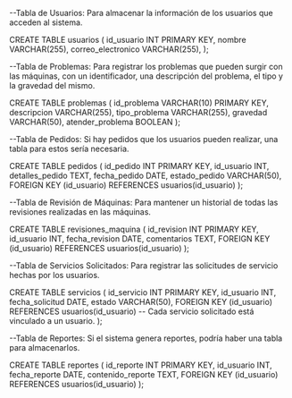 --Tabla de Usuarios: Para almacenar la información de los usuarios que acceden al sistema.

CREATE TABLE usuarios (
    id_usuario INT PRIMARY KEY,
    nombre VARCHAR(255),
    correo_electronico VARCHAR(255),
);


--Tabla de Problemas: Para registrar los problemas que pueden surgir con las máquinas, con un identificador, una descripción del problema, el tipo y la gravedad del mismo.

CREATE TABLE problemas (
    id_problema VARCHAR(10) PRIMARY KEY,
    descripcion VARCHAR(255),
    tipo_problema VARCHAR(255),
    gravedad VARCHAR(50),
    atender_problema BOOLEAN
);

--Tabla de Pedidos: Si hay pedidos que los usuarios pueden realizar, una tabla para estos sería necesaria.

CREATE TABLE pedidos (
    id_pedido INT PRIMARY KEY,
    id_usuario INT,
    detalles_pedido TEXT,
    fecha_pedido DATE,
    estado_pedido VARCHAR(50),
    FOREIGN KEY (id_usuario) REFERENCES usuarios(id_usuario)
);


--Tabla de Revisión de Máquinas: Para mantener un historial de todas las revisiones realizadas en las máquinas.

CREATE TABLE revisiones_maquina (
    id_revision INT PRIMARY KEY,
    id_usuario INT,
    fecha_revision DATE,
    comentarios TEXT,
    FOREIGN KEY (id_usuario) REFERENCES usuarios(id_usuario)
);

--Tabla de Servicios Solicitados: Para registrar las solicitudes de servicio hechas por los usuarios.

CREATE TABLE servicios (
    id_servicio INT PRIMARY KEY,
    id_usuario INT,
    fecha_solicitud DATE,
    estado VARCHAR(50),
    FOREIGN KEY (id_usuario) REFERENCES usuarios(id_usuario)
    -- Cada servicio solicitado está vinculado a un usuario.
);


--Tabla de Reportes: Si el sistema genera reportes, podría haber una tabla para almacenarlos.

CREATE TABLE reportes (
    id_reporte INT PRIMARY KEY,
    id_usuario INT,
    fecha_reporte DATE,
    contenido_reporte TEXT,
    FOREIGN KEY (id_usuario) REFERENCES usuarios(id_usuario)
);
